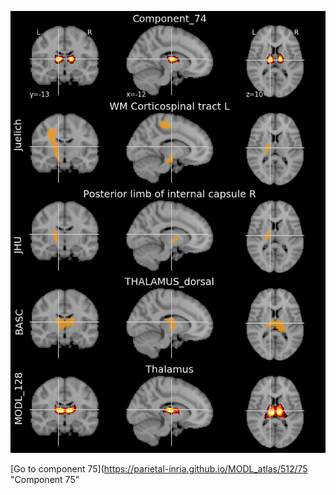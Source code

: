 


![74](preliminary/74.jpg "Component 74")

[Go to component 75](https://parietal-inria.github.io/MODL_atlas/512/75 "Component 75"